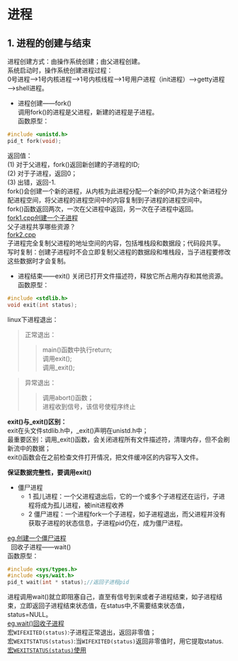 # 进程<br>

## 1. 进程的创建与结束<br>
进程创建方式：由操作系统创建；由父进程创建。<br>
系统启动时，操作系统创建进程过程：<br>
0号进程——>1号内核进程——>1号内核线程——>1号用户进程（init进程）——>getty进程——>shell进程。<br>
- 进程创建——fork()<br>
调用fork()的进程是父进程，新建的进程是子进程。<br>
函数原型：<br>
```c
#include <unistd.h>
pid_t fork(void);
```
返回值：<br>
(1) 对于父进程，fork()返回新创建的子进程的ID;<br>
(2) 对于子进程，返回0；<br>
(3) 出错，返回-1.<br>
fork()会创建一个新的进程，从内核为此进程分配一个新的PID,并为这个新进程分配进程空间，将父进程的进程空间中的内容复制到子进程的进程空间中。<br>
fork()函数返回两次，一次在父进程中返回，另一次在子进程中返回。<br>
[fork1.cpp创建一个子进程](https://github.com/liuchenjane/Advanced-Programming-in-the-UNIX-Environment/blob/master/fork1.cpp)<br>
父子进程共享哪些资源？<br>
[fork2.cpp](https://github.com/liuchenjane/Advanced-Programming-in-the-UNIX-Environment/blob/master/fork2.cpp)<br>
子进程完全复制父进程的地址空间的内容，包括堆栈段和数据段；代码段共享。<br>
写时复制：创建子进程时不会立即复制父进程的数据段和堆栈段，当子进程要修改这些数据时才会复制。<br>
- 进程结束——exit()
关闭已打开文件描述符，释放它所占用内存和其他资源。<br>
函数原型：<br>
```c
#include <stdlib.h>
void exit(int status);
```
linux下进程退出：<br>
> 正常退出：<br>
>>main()函数中执行return;<br>
>>调用exit();<br>
>>调用\_exit();<br>

> 异常退出：<br>
>>调用abort()函数；<br>
>>进程收到信号，该信号使程序终止<br>

**exit()与\_exit()区别：**<br>
exit在头文件stdlib.h中，\_exit()声明在unistd.h中；<br>
最重要区别：调用\_exit()函数，会关闭进程所有文件描述符，清理内存，但不会刷新流中的数据；<br>
exit()函数会在之前检查文件打开情况，把文件缓冲区的内容写入文件。<br>

  **保证数据完整性，要调用exit()**

- 僵尸进程<br>
  - 1 孤儿进程：一个父进程退出后，它的一个或多个子进程还在运行，子进程将成为孤儿进程，被init进程收养<br>
  - 2 僵尸进程：一个进程fork一个子进程，如子进程退出，而父进程并没有获取子进程的状态信息，子进程pid仍在，成为僵尸进程。<br>
  
[eg.创建一个僵尸进程](https://github.com/liuchenjane/Advanced-Programming-in-the-UNIX-Environment/blob/master/f10.5.cpp)<br> 
回收子进程——wait()<br>
函数原型：<br>
```c
#include <sys/types.h>
#include <sys/wait.h>
pid_t wait(int * status);//返回子进程pid
```
进程调用wait()就立即阻塞自己，直至有信号到来或者子进程结束，如子进程结束，立即返回子进程结束状态值，在status中,不需要结束状态值，status=NULL。<br>
[eg.wait()回收子进程](https://github.com/liuchenjane/Advanced-Programming-in-the-UNIX-Environment/blob/master/wait1.cpp)<br>
宏`WIFEXITED(status)`:子进程正常退出，返回非零值；<br>
宏`WEXITSTATUS(status)`:当`WIFEXITED(status)`返回非零值时，用它提取status.<br>
[宏`WEXITSTATUS(status)`使用](https://github.com/liuchenjane/Advanced-Programming-in-the-UNIX-Environment/blob/master/wait2.cpp)<br>
  
